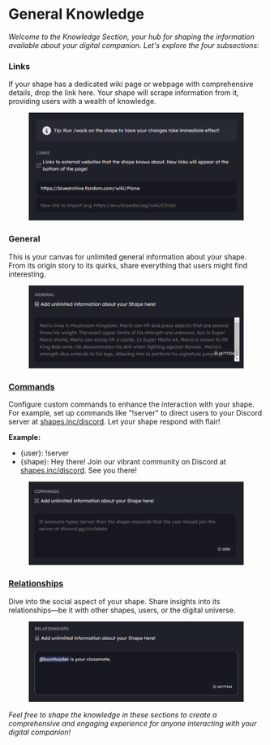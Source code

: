 # General Knowledge



_Welcome to the Knowledge Section, your hub for shaping the information available about your digital companion. Let's explore the four subsections:_

### Links

If your shape has a dedicated wiki page or webpage with comprehensive details, drop the link here. Your shape will scrape information from it, providing users with a wealth of knowledge.

<figure><img src="../../.gitbook/assets/Screenshot 2023-11-30 104924.png" alt=""><figcaption></figcaption></figure>

### General

This is your canvas for unlimited general information about your shape. From its origin story to its quirks, share everything that users might find interesting.

<figure><img src="../../.gitbook/assets/Screenshot 2023-11-30 104936.png" alt=""><figcaption></figcaption></figure>

### [Commands](no-code-commands.md)

Configure custom commands to enhance the interaction with your shape. For example, set up commands like "!server" to direct users to your Discord server at [shapes.inc/discord](https://shapes.inc/discord). Let your shape respond with flair!

**Example:**

* {user}: !server
* {shape}: Hey there! Join our vibrant community on Discord at [shapes.inc/discord](https://shapes.inc/discord). See you there!

<figure><img src="../../.gitbook/assets/Screenshot 2023-11-30 104948 (1).png" alt=""><figcaption></figcaption></figure>

### [Relationships](relationships.md)

Dive into the social aspect of your shape. Share insights into its relationships—be it with other shapes, users, or the digital universe.

<figure><img src="../../.gitbook/assets/Screenshot 2023-11-30 105016.png" alt=""><figcaption></figcaption></figure>

_Feel free to shape the knowledge in these sections to create a comprehensive and engaging experience for anyone interacting with your digital companion!_
